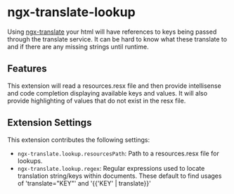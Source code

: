 # ngx-translate-lookup

Using [ngx-translate](http://www.ngx-translate.com/) your html will have references to keys being passed through the translate service. It can be hard to know what these translate to and if there are any missing strings until runtime.

## Features

This extension will read a resources.resx file and then provide intellisense and code completion displaying available keys and values. It will also provide highlighting of values that do not exist in the resx file.

## Extension Settings

This extension contributes the following settings:

- `ngx-translate.lookup.resourcesPath`: Path to a resources.resx file for lookups.
- `ngx-translate.lookup.regex`: Regular expressions used to locate translation string/keys within documents.
  These default to find usages of 'translate="KEY"' and '{{'KEY' | translate}}'
